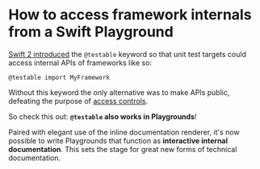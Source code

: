 # How to access framework internals from a Swift Playground

[Swift 2 introduced](https://developer.apple.com/library/prerelease/ios/documentation/DeveloperTools/Conceptual/WhatsNewXcode/Articles/xcode_7_0.html) the `@testable` keyword so that unit test targets could access internal APIs of frameworks like so:

```language-swift
@testable import MyFramework
```

Without this keyword the only alternative was to make APIs public, defeating the purpose of [access controls].

So check this out: **`@testable` also works in Playgrounds**!

Paired with elegant use of the inline documentation renderer, it's now possible to write Playgrounds that function as **interactive internal documentation**. This sets the stage for great new forms of technical documentation.

[access controls]: https://developer.apple.com/library/prerelease/ios/documentation/Swift/Conceptual/Swift_Programming_Language/AccessControl.html
